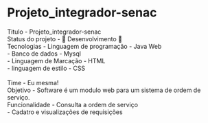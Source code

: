 # Projeto_integrador-senac
Titulo - Projeto_integrador-senac 
<br>
Status do projeto - 🚧 Desenvolvimento 🚧 
<br>
Tecnologias - Linguagem de programação - Java Web <br>
            - Banco de dados -           Mysql    <br>
            - Linguagem de Marcação -    HTML     <br>
            - linguagem de estilo -      CSS      <br>
<br>
Time -  Eu mesma!
<br>
Objetivo - Software é um modulo web para um sistema de ordem de serviço. <br>
Funcionalidade - Consulta a ordem de serviço  <br>
               - Cadatro e visualizações de requisições <br>
